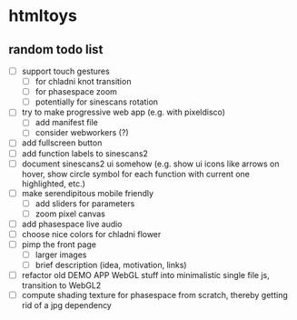 # htmltoys

## random todo list

- [ ] support touch gestures 
    - [ ] for chladni knot transition
    - [ ] for phasespace zoom
    - [ ] potentially for sinescans rotation
- [ ] try to make progressive web app (e.g. with pixeldisco)
    - [ ] add manifest file
    - [ ] consider webworkers (?)
- [ ] add fullscreen button
- [ ] add function labels to sinescans2
- [ ] document sinescans2 ui somehow (e.g. show ui icons like arrows on hover, show circle symbol for each function with current one highlighted, etc.)
- [ ] make serendipitous mobile friendly
    - [ ] add sliders for parameters
    - [ ] zoom pixel canvas
- [ ] add phasespace live audio
- [ ] choose nice colors for chladni flower
- [ ] pimp the front page
    - [ ] larger images
    - [ ] brief description (idea, motivation, links)
- [ ] refactor old DEMO APP WebGL stuff into minimalistic single file js, transition to WebGL2
- [ ] compute shading texture for phasespace from scratch, thereby getting rid of a jpg dependency
